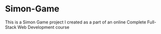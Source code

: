 # Simon-Game
This is a Simon Game project I created as a part of an online Complete Full-Stack Web Development course
